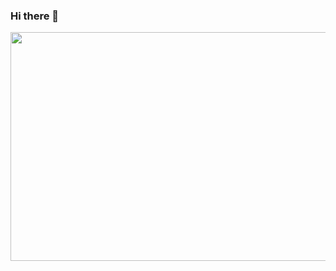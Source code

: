 ### Hi there 👋

<p align="center">
  <img width="960" height="366" src="https://user-images.githubusercontent.com/87321166/213818152-1ef0d3c8-837d-4651-b6ca-ee1fe256e618.jpg">
</p>


<!--
**MarzanIvan/MarzanIvan** is a ✨ _special_ ✨ repository because its `README.md` (this file) appears on your GitHub profile.

Here are some ideas to get you started:

- 🔭 I’m currently working on ...
- 🌱 I’m currently learning ...
- 👯 I’m looking to collaborate on ...
- 🤔 I’m looking for help with ...
- 💬 Ask me about ...
- 📫 How to reach me: ...
- 😄 Pronouns: ...
- ⚡ Fun fact: ...
-->
